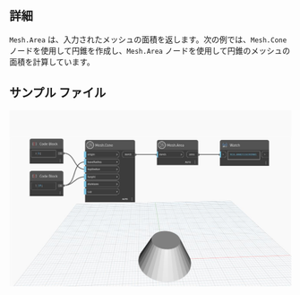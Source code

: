 ## 詳細
`Mesh.Area` は、入力されたメッシュの面積を返します。次の例では、`Mesh.Cone` ノードを使用して円錐を作成し、`Mesh.Area` ノードを使用して円錐のメッシュの面積を計算しています。

## サンプル ファイル

![Example](./Autodesk.DesignScript.Geometry.Mesh.Area_img.jpg)
